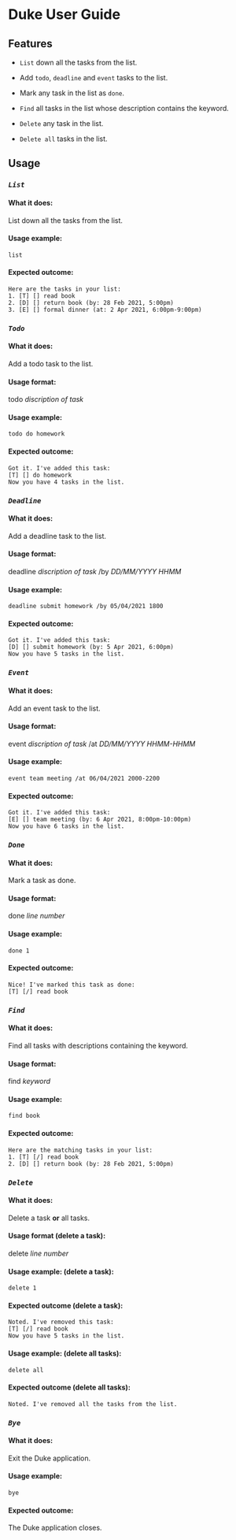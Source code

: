 # Duke User Guide

## Features

* `List` down all the tasks from the list.

* Add `todo`, `deadline` and `event` tasks to the list.
   
* Mark any task in the list as `done`.

* `Find` all tasks in the list whose description contains the keyword.

* `Delete` any task in the list.

* `Delete all` tasks in the list.

## Usage

### *`List`*

#### What it does:

List down all the tasks from the list.

#### Usage example: 

`list`

#### Expected outcome:

```
Here are the tasks in your list:
1. [T] [] read book
2. [D] [] return book (by: 28 Feb 2021, 5:00pm)
3. [E] [] formal dinner (at: 2 Apr 2021, 6:00pm-9:00pm)
```

### *`Todo`*

#### What it does:

Add a todo task to the list.

#### Usage format:

todo *discription of task*

#### Usage example:

`todo do homework`

#### Expected outcome:

```
Got it. I've added this task:
[T] [] do homework
Now you have 4 tasks in the list.
```

### *`Deadline`*

#### What it does:

Add a deadline task to the list.

#### Usage format:

deadline *discription of task* /by *DD/MM/YYYY HHMM*

#### Usage example:

`deadline submit homework /by 05/04/2021 1800`

#### Expected outcome:

```
Got it. I've added this task:
[D] [] submit homework (by: 5 Apr 2021, 6:00pm)
Now you have 5 tasks in the list.
```

### *`Event`*

#### What it does:

Add an event task to the list.

#### Usage format:

event *discription of task* /at *DD/MM/YYYY HHMM-HHMM*

#### Usage example:

`event team meeting /at 06/04/2021 2000-2200`

#### Expected outcome:

```
Got it. I've added this task:
[E] [] team meeting (by: 6 Apr 2021, 8:00pm-10:00pm)
Now you have 6 tasks in the list.
```

### *`Done`*

#### What it does:

Mark a task as done.

#### Usage format:

done *line number*

#### Usage example:

`done 1`

#### Expected outcome:

```
Nice! I've marked this task as done:
[T] [/] read book
```

### *`Find`*

#### What it does:

Find all tasks with descriptions containing the keyword.

#### Usage format:

find *keyword*

#### Usage example:

`find book`

#### Expected outcome:

```
Here are the matching tasks in your list:
1. [T] [/] read book
2. [D] [] return book (by: 28 Feb 2021, 5:00pm)
```

### *`Delete`*

#### What it does:

Delete a task **or** all tasks.

#### Usage format (delete a task):

delete *line number*

#### Usage example: (delete a task):

`delete 1`

#### Expected outcome (delete a task):

```
Noted. I've removed this task:
[T] [/] read book
Now you have 5 tasks in the list.
```

#### Usage example: (delete all tasks):

`delete all`

#### Expected outcome (delete all tasks):

```
Noted. I've removed all the tasks from the list.
```

### *`Bye`*

#### What it does:

Exit the Duke application.

#### Usage example:

`bye`

#### Expected outcome:

The Duke application closes.
